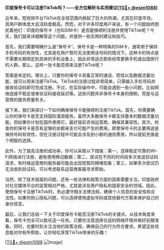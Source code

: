 **印度保号卡可以注册TikTok吗？——全方位解析与实用建议[[TG💪+ @esim1088](https://t.me/s/esim1088)]**

近年来，短视频平台TikTok在全球范围内掀起了巨大的热潮，尤其在印度市场，其用户群体庞大且活跃度极高。然而，对于许多印度用户来说，有一个问题始终困扰着他们：印度的保号卡（也叫SIM卡）是否能够顺利注册并使用TikTok呢？今天，我们就来详细解答这个问题，并提供一些实用的建议和技巧。

首先，我们需要明确什么是“保号卡”。保号卡是一种特殊的SIM卡，通常用于保持手机号码的有效性，尤其是在用户暂时无法使用该号码的情况下。这种卡的特点是不需要长期绑定到具体的手机设备上，因此非常适合那些经常更换手机或出国旅行的人群。那么，这样一张卡能否用来注册TikTok呢？

答案是肯定的。理论上，只要你的保号卡具备正常的通话、短信以及数据流量功能，就可以用来注册TikTok。TikTok的注册过程非常简单，只需输入手机号码并接收验证码即可完成注册。不过，在实际操作中，可能会遇到一些小问题，比如网络连接不稳定或者验证码接收延迟等。这些问题并非保号卡本身的限制，而是与运营商的服务质量有关。

接下来，我们来探讨一下如何确保保号卡能够顺利注册TikTok。首先，你需要确认你的保号卡是否支持国际漫游服务。虽然大多数保号卡都支持基本的数据流量功能，但如果你计划在国外使用它，最好提前咨询运营商，确保其兼容性。其次，检查你的保号卡是否有足够的余额来支付可能产生的费用。即使保号卡的主要用途是保持号码有效性，但在注册过程中可能会涉及到小额的通信费用，所以提前充值是个明智的选择。

此外，为了提高注册的成功率，你可以采取以下措施：第一，选择稳定可靠的Wi-Fi网络进行注册，避免使用移动数据；第二，尝试在不同的时间段多次发送验证码请求，有时候运营商的服务器可能会出现短暂的拥堵现象；第三，如果多次尝试仍无法收到验证码，可以考虑联系运营商客服寻求帮助。

当然，除了技术层面的问题，还有一些法律和政策方面的因素需要关注。印度政府对社交媒体平台的监管相对严格，尤其是涉及用户隐私和国家安全的领域。因此，使用保号卡注册TikTok时，务必遵守相关法律法规，确保个人信息的安全性和合法性。如果你担心隐私问题，可以选择使用虚拟号码或其他替代方案来保护自己的身份信息。

最后，让我们总结一下关于印度保号卡能否注册TikTok的关键点。从技术角度来看，保号卡完全可以胜任这一任务，只要你注意选择合适的网络环境并做好前期准备。同时，也要时刻关注当地的政策法规，确保自己的行为符合要求。希望这些信息能对你有所帮助，让你轻松享受TikTok带来的乐趣！

[[TG💪+ @esim1088](https://t.me/s/esim1088) ![Image](https://i.postimg.cc/4NQfJmqS/Snipaste-2025-05-13-00-14-12.png)]